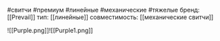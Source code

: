 #свитчи #премиум #линейные #механические #тяжелые
бренд: [[Prevail]]
тип: [[линейные]]
совместимость: [[механические свитчи]]

![[Purple.png]]![[Purple1.png]]